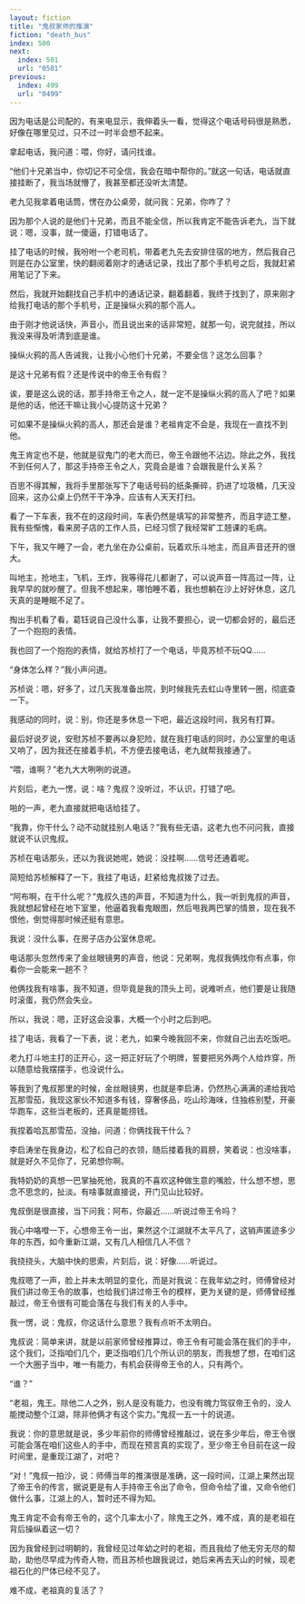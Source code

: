```yaml
---
layout: fiction
title: "鬼叔家师的推演"
fiction: "death_bus"
index: 500
next:
  index: 501
  url: "0501"
previous:
  index: 499
  url: "0499"
---
```

因为电话是公司配的，有来电显示，我伸着头一看，觉得这个电话号码很是熟悉，好像在哪里见过，只不过一时半会想不起来。

拿起电话，我问道：喂，你好，请问找谁。

“他们十兄弟当中，你切记不可全信，我会在暗中帮你的。”就这一句话，电话就直接挂断了，我当场就懵了，我甚至都还没听太清楚。

老九见我拿着电话筒，愣在办公桌旁，就问我：兄弟，你咋了？

因为那个人说的是他们十兄弟，而且不能全信，所以我肯定不能告诉老九，当下就说：嗯，没事，就一傻逼，打错电话了。

挂了电话的时候，我吩咐一个老司机，带着老九先去安排住宿的地方，然后我自己则是在办公室里，快的翻阅着刚才的通话记录，找出了那个手机号之后，我就赶紧用笔记了下来。

然后，我就开始翻找自己手机中的通话记录，翻着翻着，我终于找到了，原来刚才给我打电话的那个手机号，正是操纵火鸦的那个高人。

由于刚才他说话快，声音小，而且说出来的话非常短，就那一句，说完就挂，所以我没来得及听清到底是谁。

操纵火鸦的高人告诫我，让我小心他们十兄弟，不要全信？这怎么回事？

是这十兄弟有假？还是传说中的帝王令有假？

诶，要是这么说的话，那手持帝王令之人，就一定不是操纵火鸦的高人了吧？如果是他的话，他还干嘛让我小心提防这十兄弟？

可如果不是操纵火鸦的高人，那还会是谁？老祖肯定不会是，我现在一直找不到他。

鬼王肯定也不是，他就是驭鬼门的老大而已，帝王令跟他不沾边。除此之外，我找不到任何人了，那这手持帝王令之人，究竟会是谁？会跟我是什么关系？

百思不得其解，我将手里那张写下了电话号码的纸条撕碎，扔进了垃圾桶，几天没回来，这办公桌上仍然干干净净，应该有人天天打扫。

看了一下车表，我不在的这段时间，车表仍然是填写的非常整齐，而且字迹工整，我有些惭愧，看来房子店的工作人员，已经习惯了我经常旷工翘课的毛病。

下午，我又午睡了一会，老九坐在办公桌前，玩着欢乐斗地主，而且声音还开的很大。

叫地主，抢地主，飞机，王炸，我等得花儿都谢了，可以说声音一阵高过一阵，让我早早的就吵醒了。但我不想起来，哪怕睡不着，我也想躺在沙上好好休息，这几天真的是睡眠不足了。

掏出手机看了看，葛钰说自己没什么事，让我不要担心，说一切都会好的，最后还了一个抱抱的表情。

我也回了一个抱抱的表情，就给苏桢打了一个电话，毕竟苏桢不玩QQ……

“身体怎么样？”我小声问道。

苏桢说：嗯，好多了，过几天我准备出院，到时候我先去虹山寺里转一圈，彻底查一下。

我感动的同时，说：别，你还是多休息一下吧，最近这段时间，我另有打算。

最后好说歹说，安慰苏桢不要再以身犯险，就在我打电话的同时，办公室里的电话又响了，因为我还在接着手机，不方便去接电话，老九就帮我接通了。

“喂，谁啊？”老九大大咧咧的说道。

片刻后，老九一愣，说：啥？鬼叔？没听过，不认识，打错了吧。

啪的一声，老九直接就把电话给挂了。

“我靠，你干什么？动不动就挂别人电话？”我有些无语，这老九也不问问我，直接就说不认识鬼叔。

苏桢在电话那头，还以为我说她呢，她说：没挂啊……信号还通着呢。

简短给苏桢解释了一下，我挂了电话，赶紧给鬼叔拨了过去。

“阿布啊，在干什么呢？”鬼叔久违的声音，不知道为什么，我一听到鬼叔的声音，我就想起曾经在地下室里，他逼着我看鬼眼图，然后甩我两巴掌的情景，现在我不恨他，倒觉得那时候还挺有意思。

我说：没什么事，在房子店办公室休息呢。

电话那头忽然传来了金丝眼镜男的声音，他说：兄弟啊，鬼叔我俩找你有点事，你看你一会能来一趟不？

他俩找我有啥事，我不知道，但毕竟是我的顶头上司，说难听点，他们要是让我随时滚蛋，我仍然会失业。

所以，我说：嗯，正好这会没事，大概一个小时之后到吧。

挂了电话，我看了一下表，说：老九，如果今晚我回不来，你就自己出去吃饭吧。

老九打斗地主打的正开心，这一把正好玩了个明牌，誓要把另外两个人给炸穿，所以随意给我摆摆手，也没说什么。

等我到了鬼叔那里的时候，金丝眼镜男，也就是李启涛，仍然热心满满的递给我哈瓦那雪茄，我现这家伙不知道多有钱，穿奢侈品，吃山珍海味，住独栋别墅，开豪华跑车，这些当老板的，还真是能捞钱。

我捏着哈瓦那雪茄，没抽，问道：你俩找我干什么？

李启涛坐在我身边，松了松自己的衣领，随后搂着我的肩膀，笑着说：也没啥事，就是好久不见你了，兄弟想你啊。

我特奶奶的真想一巴掌抽死他，我真的不喜欢这种做生意的嘴脸，什么想不想，思念不思念的，扯淡。有啥事就直接说，开门见山比较好。

鬼叔倒是很直接，当下问我：阿布，你最近……听说过帝王令吗？

我心中咯噔一下，心想帝王令一出，果然这个江湖就不太平凡了，这销声匿迹多少年的东西，如今重新江湖，又有几人相信几人不信？

我挠挠头，大脑中快的思索，片刻后，说：好像……听说过。

鬼叔嗯了一声，脸上并未太明显的变化，而是对我说：在我年幼之时，师傅曾经对我们讲过帝王令的故事，也给我们讲过帝王令的模样，更为关键的是，师傅曾经推敲过，帝王令很有可能会落在与我们有关的人手中。

我一愣，说：鬼叔，你这话什么意思？我有点听不太明白。

鬼叔说：简单来讲，就是以前家师曾经推算过，帝王令有可能会落在我们的手中，这个我们，泛指咱们几个，更泛指咱们几个所认识的朋友，而我想了想，在咱们这一个大圈子当中，唯一有能力，有机会获得帝王令的人，只有两个。

“谁？”

“老祖，鬼王。除他二人之外，别人是没有能力，也没有魄力驾驭帝王令的，没人能搅动整个江湖，除非他俩才有这个实力。”鬼叔一五一十的说道。

我说：你的意思就是说，多少年前你的师傅曾经推敲过，说在多少年后，帝王令很可能会落在咱们这些人的手中，而现在预言真的实现了，至少帝王令目前在这一段时间里，是重现江湖了，对吧？

“对！”鬼叔一拍沙，说：师傅当年的推演很是准确，这一段时间，江湖上果然出现了帝王令的传言，据说更是有人手持帝王令出了命令，但命令给了谁，又命令他们做什么事，江湖上的人，暂时还不得为知。

鬼王肯定不会有帝王令的，这个几率太小了，除鬼王之外，难不成，真的是老祖在背后操纵着这一切？

因为我曾经到过明朝的，我曾经见过年幼之时的老祖，而且我给了他无穷无尽的帮助，助他尽早成为传奇人物，而且苏桢也跟我说过，她后来再去天山的时候，现老祖石化的尸体已经不见了。

难不成，老祖真的复活了？